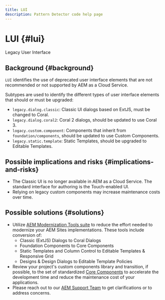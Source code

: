 ```yaml
---
title: LUI
description: Pattern Detector code help page
---
```


# LUI {#lui}

Legacy User Interface

## Background {#background}

`LUI` identifies the use of deprecated user interface elements that are not recommended or not supported by AEM as a Cloud Service.

Subtypes are used to identify the different types of user interface elements that should or must be upgraded:

* `legacy.dialog.classic`: Classic UI dialogs based on ExtJS, must be changed to Coral.
* `legacy.dialog.coral2`: Coral 2 dialogs, should be updated to use Coral 3.
* `logacy.custom.component`: Components that inherit from `foundation/components`, should be updated to use Custom Components.
* `legacy.static.template`: Static Templates, should be upgraded to Editable Templates.

## Possible implications and risks {#implications-and-risks}

* The Classic UI is no longer available in AEM as a Cloud Service. The standard interface for authoring is the Touch-enabled UI.
* Relying on legacy custom components may increase maintenance costs over time.

## Possible solutions {#solutions}

* Utilize [AEM Modernization Tools suite](https://opensource.adobe.com/aem-modernize-tools/) to reduce the effort needed to modernize your AEM Sites implementations. These tools include conversion of:
  * Classic (ExtJS) Dialogs to Coral Dialogs
  * Foundation Components to Core Components
  * Static Templates and Column Control to Editable Templates & Responsive Grid
  * Designs & Design Dialogs to Editable Template Policies
* Review your project's custom components library and transition, if possible, to the set of standardized [Core Components](https://docs.adobe.com/content/help/en/experience-manager-core-components/using/introduction.html) to accelerate the development time and reduce the maintenance cost of your applications.
* Please reach out to our [AEM Support Team](https://helpx.adobe.com/enterprise/using/support-for-experience-cloud.html) to get clarifications or to address concerns.
